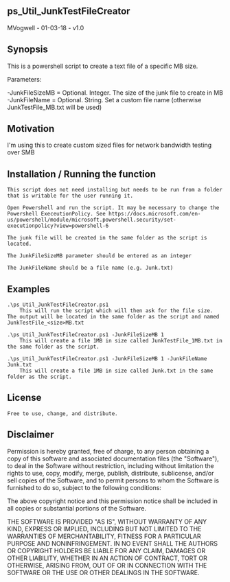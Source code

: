 ## ps_Util_JunkTestFileCreator

MVogwell - 01-03-18 - v1.0

## Synopsis

This is a powershell script to create a text file of a specific MB size. 

Parameters:

-JunkFileSizeMB	= Optional. Integer. The size of the junk file to create in MB
-JunkFileName	= Optional. String. Set a custom file name (otherwise JunkTestFile_<size>MB.txt will be used)
	
## Motivation

I'm using this to create custom sized files for network bandwidth testing over SMB


## Installation / Running the function

	This script does not need installing but needs to be run from a folder that is writable for the user running it.	

	Open Powershell and run the script. It may be necessary to change the Powershell ExeceutionPolicy. See https://docs.microsoft.com/en-us/powershell/module/microsoft.powershell.security/set-executionpolicy?view=powershell-6

	The junk file will be created in the same folder as the script is located.

	The JunkFileSizeMB parameter should be entered as an integer

	The JunkFileName should be a file name (e.g. Junk.txt)

## Examples
	.\ps_Util_JunkTestFileCreator.ps1
		This will run the script which will then ask for the file size. The output will be located in the same folder as the script and named JunkTestFile_<size>MB.txt

	.\ps_Util_JunkTestFileCreator.ps1 -JunkFileSizeMB 1
		This will create a file 1MB in size called JunkTestFile_1MB.txt in the same folder as the script.

	.\ps_Util_JunkTestFileCreator.ps1 -JunkFileSizeMB 1 -JunkFileName Junk.txt
		This will create a file 1MB in size called Junk.txt in the same folder as the script.
	
## License
	Free to use, change, and distribute. 

## Disclaimer

Permission is hereby granted, free of charge, to any person obtaining a copy
of this software and associated documentation files (the "Software"), to deal
in the Software without restriction, including without limitation the rights
to use, copy, modify, merge, publish, distribute, sublicense, and/or sell
copies of the Software, and to permit persons to whom the Software is
furnished to do so, subject to the following conditions:

The above copyright notice and this permission notice shall be included in all
copies or substantial portions of the Software.

THE SOFTWARE IS PROVIDED "AS IS", WITHOUT WARRANTY OF ANY KIND, EXPRESS OR
IMPLIED, INCLUDING BUT NOT LIMITED TO THE WARRANTIES OF MERCHANTABILITY,
FITNESS FOR A PARTICULAR PURPOSE AND NONINFRINGEMENT. IN NO EVENT SHALL THE
AUTHORS OR COPYRIGHT HOLDERS BE LIABLE FOR ANY CLAIM, DAMAGES OR OTHER
LIABILITY, WHETHER IN AN ACTION OF CONTRACT, TORT OR OTHERWISE, ARISING FROM,
OUT OF OR IN CONNECTION WITH THE SOFTWARE OR THE USE OR OTHER DEALINGS IN THE
SOFTWARE.

